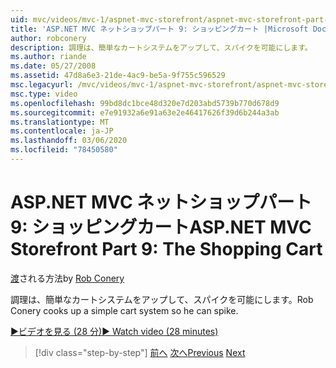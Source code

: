 ```yaml
---
uid: mvc/videos/mvc-1/aspnet-mvc-storefront/aspnet-mvc-storefront-part-9-the-shopping-cart
title: 'ASP.NET MVC ネットショップパート 9: ショッピングカート |Microsoft Docs'
author: robconery
description: 調理は、簡単なカートシステムをアップして、スパイクを可能にします。
ms.author: riande
ms.date: 05/27/2008
ms.assetid: 47d8a6e3-21de-4ac9-be5a-9f755c596529
msc.legacyurl: /mvc/videos/mvc-1/aspnet-mvc-storefront/aspnet-mvc-storefront-part-9-the-shopping-cart
msc.type: video
ms.openlocfilehash: 99bd8dc1bce48d320e7d203abd5739b770d678d9
ms.sourcegitcommit: e7e91932a6e91a63e2e46417626f39d6b244a3ab
ms.translationtype: MT
ms.contentlocale: ja-JP
ms.lasthandoff: 03/06/2020
ms.locfileid: "78450580"
---
```

# <a name="aspnet-mvc-storefront-part-9-the-shopping-cart"></a><span data-ttu-id="bfa3c-103">ASP.NET MVC ネットショップパート 9: ショッピングカート</span><span class="sxs-lookup"><span data-stu-id="bfa3c-103">ASP.NET MVC Storefront Part 9: The Shopping Cart</span></span>

<span data-ttu-id="bfa3c-104">[渡](https://github.com/robconery)される方法</span><span class="sxs-lookup"><span data-stu-id="bfa3c-104">by [Rob Conery](https://github.com/robconery)</span></span>

<span data-ttu-id="bfa3c-105">調理は、簡単なカートシステムをアップして、スパイクを可能にします。</span><span class="sxs-lookup"><span data-stu-id="bfa3c-105">Rob Conery cooks up a simple cart system so he can spike.</span></span>

[<span data-ttu-id="bfa3c-106">&#9654;ビデオを見る (28 分)</span><span class="sxs-lookup"><span data-stu-id="bfa3c-106">&#9654; Watch video (28 minutes)</span></span>](https://channel9.msdn.com/Blogs/ASP-NET-Site-Videos/aspnet-mvc-storefront-part-9-the-shopping-cart)

> [!div class="step-by-step"]
> <span data-ttu-id="bfa3c-107">[前へ](aspnet-mvc-storefront-part-8-testing-controllers-iteration-1-complete.md)
> [次へ](aspnet-mvc-storefront-part-10-shopping-cart-refactor-and-authorization.md)</span><span class="sxs-lookup"><span data-stu-id="bfa3c-107">[Previous](aspnet-mvc-storefront-part-8-testing-controllers-iteration-1-complete.md)
[Next](aspnet-mvc-storefront-part-10-shopping-cart-refactor-and-authorization.md)</span></span>

